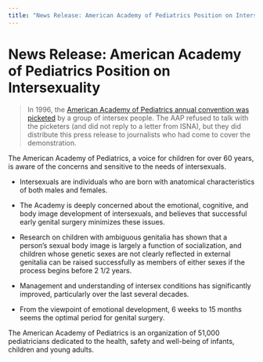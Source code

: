 ```yaml
---
title: "News Release: American Academy of Pediatrics Position on Intersexuality"
---
```


# News Release: American Academy of Pediatrics Position on Intersexuality

> In 1996, the [American Academy of Pediatrics annual convention was picketed][1] by a group of intersex people. The AAP refused to talk with the picketers (and did not reply to a letter from ISNA), but they did distribute this press release to journalists who had come to cover the demonstration.

The American Academy of Pediatrics, a voice for children for over 60 years, is aware of the concerns and sensitive to the needs of intersexuals.

*   Intersexuals are individuals who are born with anatomical characteristics of both males and females.

*   The Academy is deeply concerned about the emotional, cognitive, and body image development of intersexuals, and believes that successful early genital surgery minimizes these issues.

*   Research on children with ambiguous genitalia has shown that a person’s sexual body image is largely a function of socialization, and children whose genetic sexes are not clearly reflected in external genitalia can be raised successfully as members of either sexes if the process begins before 2 1/2 years.

*   Management and understanding of intersex conditions has significantly improved, particularly over the last several decades.

*   From the viewpoint of emotional development, 6 weeks to 15 months seems the optimal period for genital surgery.

The American Academy of Pediatrics is an organization of 51,000 pediatricians dedicated to the health, safety and well-being of infants, children and young adults.


[1]: /books/chrysalis/beck
